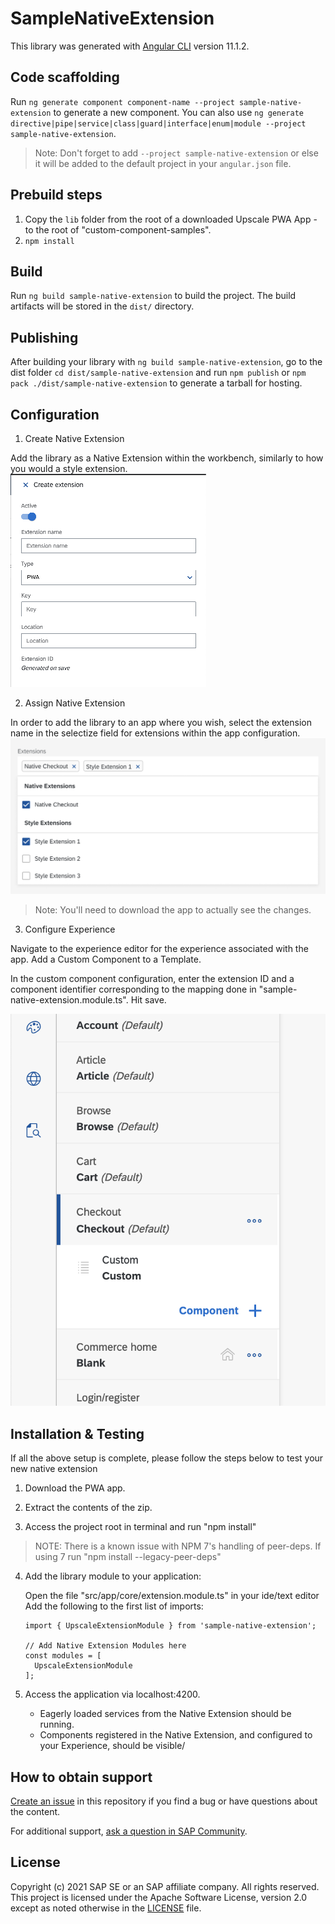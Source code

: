 # SampleNativeExtension

This library was generated with [Angular CLI](https://github.com/angular/angular-cli) version 11.1.2.

## Code scaffolding

Run `ng generate component component-name --project sample-native-extension` to generate a new component. You can also use `ng generate directive|pipe|service|class|guard|interface|enum|module --project sample-native-extension`.
> Note: Don't forget to add `--project sample-native-extension` or else it will be added to the default project in your `angular.json` file. 

## Prebuild steps

1) Copy the `lib` folder from the root of a downloaded Upscale PWA App - to the root of "custom-component-samples". 
2) `npm install`

## Build

  Run `ng build sample-native-extension` to build the project. The build artifacts will be stored in the `dist/` directory.

## Publishing

  After building your library with `ng build sample-native-extension`, go to the dist folder `cd dist/sample-native-extension` and run `npm publish` or `npm pack ./dist/sample-native-extension` to generate a tarball for hosting.

## Configuration
1. Create Native Extension

  Add the library as a Native Extension within the workbench, similarly to how you would a style extension.
  ![create native extension](../../documentation/images/Create_Native_Extension.png) 

2. Assign Native Extension

  In order to add the library to an app where you wish, select the extension name in the selectize field for extensions within the app configuration.
  ![assign native extension](../../documentation/images/Assign_native_extension.png) 

  > Note: You'll need to download the app to actually see the changes.

3. Configure Experience

  Navigate to the experience editor for the experience associated with the app. Add a Custom Component to a Template.

  In the custom component configuration, enter the extension ID and a component identifier corresponding to the mapping done in "sample-native-extension.module.ts". Hit save. 

  ![configure experience](../../documentation/images/configure_experience.png) 


## Installation & Testing
If all the above setup is complete, please follow the steps below to test your new native extension

1. Download the PWA app.

2. Extract the contents of the zip.

3. Access the project root in terminal and run "npm install"  
 > NOTE: There is a known issue with NPM 7's handling of peer-deps. If using 7 run "npm install --legacy-peer-deps"

4. Add the library module to your application:

    Open the file "src/app/core/extension.module.ts" in your ide/text editor
    Add the following to the first list of imports:
    
    ```
    import { UpscaleExtensionModule } from 'sample-native-extension';

    // Add Native Extension Modules here
    const modules = [
      UpscaleExtensionModule
    ];
    ```

5. Access the application via localhost:4200. 
    - Eagerly loaded services from the Native Extension should be running. 
    - Components registered in the Native Extension, and configured to your Experience, should be visible/

## How to obtain support

[Create an issue](https://github.com/SAP-samples/<repository-name>/issues) in this repository if you find a bug or have questions about the content.
 
For additional support, [ask a question in SAP Community](https://answers.sap.com/questions/ask.html).

## License
Copyright (c) 2021 SAP SE or an SAP affiliate company. All rights reserved. This project is licensed under the Apache Software License, version 2.0 except as noted otherwise in the [LICENSE](LICENSES/Apache-2.0.txt) file.
